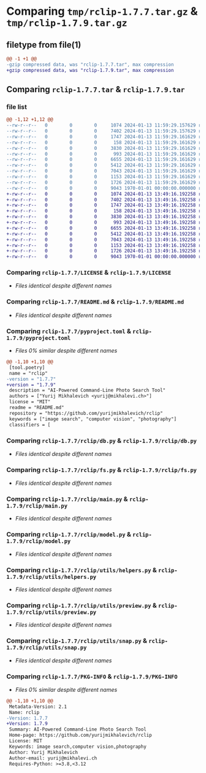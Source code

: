 # Comparing `tmp/rclip-1.7.7.tar.gz` & `tmp/rclip-1.7.9.tar.gz`

## filetype from file(1)

```diff
@@ -1 +1 @@
-gzip compressed data, was "rclip-1.7.7.tar", max compression
+gzip compressed data, was "rclip-1.7.9.tar", max compression
```

## Comparing `rclip-1.7.7.tar` & `rclip-1.7.9.tar`

### file list

```diff
@@ -1,12 +1,12 @@
--rw-r--r--   0        0        0     1074 2024-01-13 11:59:29.157629 rclip-1.7.7/LICENSE
--rw-r--r--   0        0        0     7402 2024-01-13 11:59:29.157629 rclip-1.7.7/README.md
--rw-r--r--   0        0        0     1747 2024-01-13 11:59:29.161629 rclip-1.7.7/pyproject.toml
--rw-r--r--   0        0        0      158 2024-01-13 11:59:29.161629 rclip-1.7.7/rclip/const.py
--rw-r--r--   0        0        0     3830 2024-01-13 11:59:29.161629 rclip-1.7.7/rclip/db.py
--rw-r--r--   0        0        0      993 2024-01-13 11:59:29.161629 rclip-1.7.7/rclip/fs.py
--rw-r--r--   0        0        0     6655 2024-01-13 11:59:29.161629 rclip-1.7.7/rclip/main.py
--rw-r--r--   0        0        0     5412 2024-01-13 11:59:29.161629 rclip-1.7.7/rclip/model.py
--rw-r--r--   0        0        0     7043 2024-01-13 11:59:29.161629 rclip-1.7.7/rclip/utils/helpers.py
--rw-r--r--   0        0        0     1153 2024-01-13 11:59:29.161629 rclip-1.7.7/rclip/utils/preview.py
--rw-r--r--   0        0        0     1726 2024-01-13 11:59:29.161629 rclip-1.7.7/rclip/utils/snap.py
--rw-r--r--   0        0        0     9043 1970-01-01 00:00:00.000000 rclip-1.7.7/PKG-INFO
+-rw-r--r--   0        0        0     1074 2024-01-13 13:49:16.192258 rclip-1.7.9/LICENSE
+-rw-r--r--   0        0        0     7402 2024-01-13 13:49:16.192258 rclip-1.7.9/README.md
+-rw-r--r--   0        0        0     1747 2024-01-13 13:49:16.192258 rclip-1.7.9/pyproject.toml
+-rw-r--r--   0        0        0      158 2024-01-13 13:49:16.192258 rclip-1.7.9/rclip/const.py
+-rw-r--r--   0        0        0     3830 2024-01-13 13:49:16.192258 rclip-1.7.9/rclip/db.py
+-rw-r--r--   0        0        0      993 2024-01-13 13:49:16.192258 rclip-1.7.9/rclip/fs.py
+-rw-r--r--   0        0        0     6655 2024-01-13 13:49:16.192258 rclip-1.7.9/rclip/main.py
+-rw-r--r--   0        0        0     5412 2024-01-13 13:49:16.192258 rclip-1.7.9/rclip/model.py
+-rw-r--r--   0        0        0     7043 2024-01-13 13:49:16.192258 rclip-1.7.9/rclip/utils/helpers.py
+-rw-r--r--   0        0        0     1153 2024-01-13 13:49:16.192258 rclip-1.7.9/rclip/utils/preview.py
+-rw-r--r--   0        0        0     1726 2024-01-13 13:49:16.192258 rclip-1.7.9/rclip/utils/snap.py
+-rw-r--r--   0        0        0     9043 1970-01-01 00:00:00.000000 rclip-1.7.9/PKG-INFO
```

### Comparing `rclip-1.7.7/LICENSE` & `rclip-1.7.9/LICENSE`

 * *Files identical despite different names*

### Comparing `rclip-1.7.7/README.md` & `rclip-1.7.9/README.md`

 * *Files identical despite different names*

### Comparing `rclip-1.7.7/pyproject.toml` & `rclip-1.7.9/pyproject.toml`

 * *Files 0% similar despite different names*

```diff
@@ -1,10 +1,10 @@
 [tool.poetry]
 name = "rclip"
-version = "1.7.7"
+version = "1.7.9"
 description = "AI-Powered Command-Line Photo Search Tool"
 authors = ["Yurij Mikhalevich <yurij@mikhalevi.ch>"]
 license = "MIT"
 readme = "README.md"
 repository = "https://github.com/yurijmikhalevich/rclip"
 keywords = ["image search", "computer vision", "photography"]
 classifiers = [
```

### Comparing `rclip-1.7.7/rclip/db.py` & `rclip-1.7.9/rclip/db.py`

 * *Files identical despite different names*

### Comparing `rclip-1.7.7/rclip/fs.py` & `rclip-1.7.9/rclip/fs.py`

 * *Files identical despite different names*

### Comparing `rclip-1.7.7/rclip/main.py` & `rclip-1.7.9/rclip/main.py`

 * *Files identical despite different names*

### Comparing `rclip-1.7.7/rclip/model.py` & `rclip-1.7.9/rclip/model.py`

 * *Files identical despite different names*

### Comparing `rclip-1.7.7/rclip/utils/helpers.py` & `rclip-1.7.9/rclip/utils/helpers.py`

 * *Files identical despite different names*

### Comparing `rclip-1.7.7/rclip/utils/preview.py` & `rclip-1.7.9/rclip/utils/preview.py`

 * *Files identical despite different names*

### Comparing `rclip-1.7.7/rclip/utils/snap.py` & `rclip-1.7.9/rclip/utils/snap.py`

 * *Files identical despite different names*

### Comparing `rclip-1.7.7/PKG-INFO` & `rclip-1.7.9/PKG-INFO`

 * *Files 0% similar despite different names*

```diff
@@ -1,10 +1,10 @@
 Metadata-Version: 2.1
 Name: rclip
-Version: 1.7.7
+Version: 1.7.9
 Summary: AI-Powered Command-Line Photo Search Tool
 Home-page: https://github.com/yurijmikhalevich/rclip
 License: MIT
 Keywords: image search,computer vision,photography
 Author: Yurij Mikhalevich
 Author-email: yurij@mikhalevi.ch
 Requires-Python: >=3.8,<3.12
```

